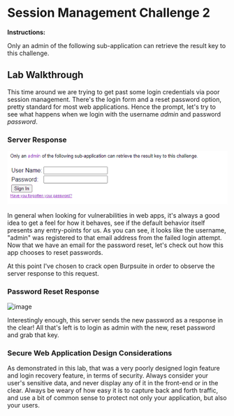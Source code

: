 # Session Management Challenge 2

**Instructions:**

Only an admin of the following sub-application can retrieve the result key to this challenge.

## Lab Walkthrough

This time around we are trying to get past some login credentials via poor session management. There's the login form and a reset password option, pretty standard for most web applications. Hence the prompt, let's try to see what happens when we login with the username *admin* and password *password*.

### Server Response
<img src="https://github.com/colton-gabertan/SecurityShepherdLabs/blob/Session-Management-Challenge-2/SesManagementChallenge2-0.gif">

In general when looking for vulnerabilities in web apps, it's always a good idea to get a feel for how it behaves, see if the default behavior itself presents any entry-points for us. As you can see, it looks like the username, "admin" was registered to that email address from the failed login attempt. Now that we have an email for the password reset, let's check out how this app chooses to reset passwords.

At this point I've chosen to crack open Burpsuite in order to observe the server response to this request.

### Password Reset Response
![image](https://user-images.githubusercontent.com/66766340/146682859-bee60dfc-1437-4b89-9819-f6417fa19ffa.png)

Interestingly enough, this server sends the new password as a response in the clear! All that's left is to login as admin with the new, reset password and grab that key.

### Secure Web Application Design Considerations

As demonstrated in this lab, that was a very poorly designed login feature and login recovery feature, in terms of security. Always consider your user's sensitive data, and never display any of it in the front-end or in the clear. Always be weary of how easy it is to capture back and forth traffic, and use a bit of common sense to protect not only your application, but also your users. 


